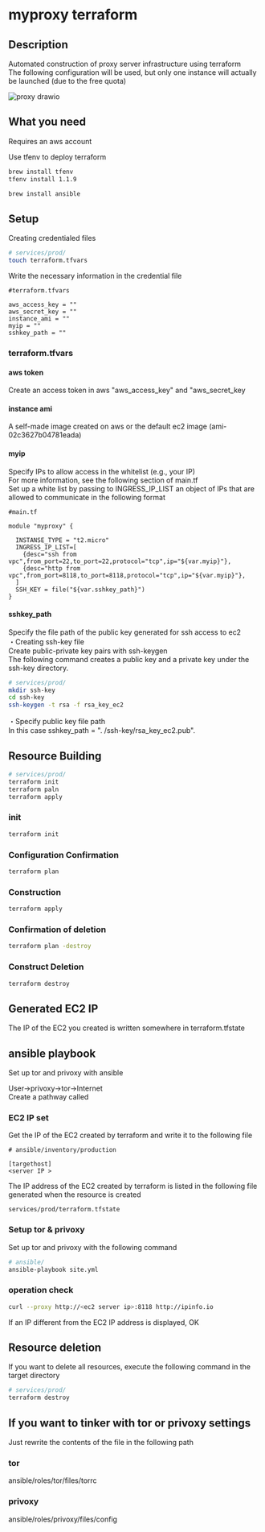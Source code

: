 # myproxy terraform
## Description
Automated construction of proxy server infrastructure using terraform  
The following configuration will be used, but only one instance will actually be launched (due to the free quota)  

![proxy drawio](https://user-images.githubusercontent.com/35088230/172534113-9d0ccae2-90cc-4075-bb83-993d77a8b744.png)

## What you need

Requires an aws account  

Use tfenv to deploy terraform  
```bash
brew install tfenv
tfenv install 1.1.9
```

```bash
brew install ansible
```


## Setup
Creating credentialed files  

```bash
# services/prod/
touch terraform.tfvars
```

Write the necessary information in the credential file  

```
#terraform.tfvars

aws_access_key = ""
aws_secret_key = ""
instance_ami = ""
myip = ""
sshkey_path = ""
```
### terraform.tfvars
#### aws token
Create an access token in aws "aws_access_key" and "aws_secret_key  

#### instance ami
A self-made image created on aws or the default ec2 image (ami-02c3627b04781eada)

#### myip
Specify IPs to allow access in the whitelist (e.g., your IP)  
For more information, see the following section of main.tf  
Set up a white list by passing to INGRESS_IP_LIST an object of IPs that are allowed to communicate in the following format  

```
#main.tf

module "myproxy" {
  
  INSTANSE_TYPE = "t2.micro"
  INGRESS_IP_LIST=[
    {desc="ssh from vpc",from_port=22,to_port=22,protocol="tcp",ip="${var.myip}"},
    {desc="http from vpc",from_port=8118,to_port=8118,protocol="tcp",ip="${var.myip}"},
  ]
  SSH_KEY = file("${var.sshkey_path}")
}
```

#### sshkey_path
Specify the file path of the public key generated for ssh access to ec2  
・Creating ssh-key file  
Create public-private key pairs with ssh-keygen  
The following command creates a public key and a private key under the ssh-key directory.  
```bash
# services/prod/
mkdir ssh-key
cd ssh-key
ssh-keygen -t rsa -f rsa_key_ec2
```

・Specify public key file path  
In this case sshkey_path = ". /ssh-key/rsa_key_ec2.pub".  


## Resource Building

```bash
# services/prod/
terraform init
terraform paln
terraform apply
```

### init
```bash
terraform init
```

### Configuration Confirmation
```bash
terraform plan
```

### Construction
```bash
terraform apply
```

### Confirmation of deletion
```bash
terraform plan -destroy
```

### Construct Deletion
```bash
terraform destroy
```

## Generated EC2 IP
The IP of the EC2 you created is written somewhere in terraform.tfstate  

## ansible playbook
Set up tor and privoxy with ansible  

User→privoxy→tor→Internet  
Create a pathway called  

### EC2 IP set
Get the IP of the EC2 created by terraform and write it to the following file  

```
# ansible/inventory/production

[targethost]
<server IP >
```

The IP address of the EC2 created by terraform is listed in the following file generated when the resource is created  
```
services/prod/terraform.tfstate
```

### Setup tor & privoxy
Set up tor and privoxy with the following command  
```bash
# ansible/
ansible-playbook site.yml
```

### operation check
```bash
curl --proxy http://<ec2 server ip>:8118 http://ipinfo.io
```
If an IP different from the EC2 IP address is displayed, OK  

## Resource deletion
If you want to delete all resources, execute the following command in the target directory  
```bash
# services/prod/
terraform destroy
```

## If you want to tinker with tor or privoxy settings
Just rewrite the contents of the file in the following path  

### tor
ansible/roles/tor/files/torrc  

### privoxy
ansible/roles/privoxy/files/config  
